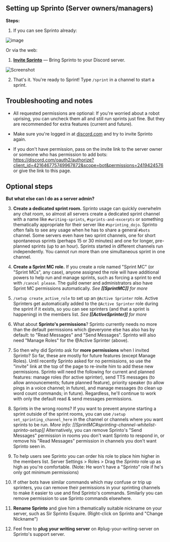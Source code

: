 ## Setting up Sprinto (Server owners/managers)

**Steps:**
1. If you can see Sprinto already:

![image](https://user-images.githubusercontent.com/800133/186021910-5f43df64-c614-42f2-982a-d956ca28cc0d.png)

Or via the web:

1. **[Invite Sprinto](https://discord.com/oauth2/authorize?client_id=421646775749967872&scope=bot&permissions=2419424576)** — Bring Sprinto to your Discord server. 

![Screenshot](https://i.imgur.com/baDQffR.png)

2. That's it. You're ready to Sprint! Type `/sprint` in a channel to start a sprint.

## Troubleshooting and notes 

* All requested permissions are optional: If you're worried about a robot uprising, you can uncheck them all and still run sprints just fine. But they are recommended for extra features (current and future).

* Make sure you're logged in at [discord.com](https://discord.com/) and try to invite Sprinto again.

* If you don't have permission, pass on the invite link to the server owner or someone who has permission to add bots: https://discord.com/oauth2/authorize?client_id=421646775749967872&scope=bot&permissions=2419424576 or give the link to this page. <!-- or use Sprinto's `/setup invite` command... which sends you here now. -->

## Optional steps

**But what else can I do as a server admin?**

3. **Create a dedicated sprint room.** Sprinto usage can quickly overwhelm any chat room, so almost all servers create a dedicated sprint channel with a name like `#writing-sprints`, `#sprints-and-excerpts` or something thematically appropriate for their server like `#sprinting_dojo`. Sprinto often fails to see any usage when he has to share a general `#bots` channel. Some servers even have two sprint channels, one for short spontaneous sprints (perhaps 15 or 30 minutes) and one for longer, pre-planned sprints (up to an hour). Sprints started in different channels run independently. You cannot run more than one simultaneous sprint in one channel.

4. **Create a Sprint MC role.** If you create a role named "Sprint MC" (or "Sprint MCs", any case), anyone assigned the role will have additional powers to help run and manage sprints, such as forcing a sprint to end with `/cancel please`. The guild owner and administrators also have Sprint MC permissions automatically. _See **[[SprintMC]]** for more_

5. `/setup create_active_role` to set up an `@Active Sprinter` role. Active Sprinters get automatically added to the `@Active Sprinter` role during the sprint if it exists, so you can see sprinters (and that a sprint is happening) in the members list. _See **[[ActiveSprinter]]** for more_

6. What about **Sprinto's permissions**? Sprinto currently needs no more than the default permissions which @everyone else has also has by default: to "Read Messages" and "Send Messages". Sprinto will also need "Manage Roles" for the @Active Sprinter (above).

7. So then why did Sprinto ask for **more permissions** when I invited Sprinto? So far, these are mostly for future features (except Manage Roles). Until recently Sprinto asked for no permissions, so use the "invite" link at the top of the page to re-invite him to add these new permissions. Sprinto will need the following for current and planned features: manage roles (for active sprinter), send TTS messages (to allow announcements; future planned feature), priority speaker (to allow pings in a voice channel; in future), and manage messages (to clean up word count commands; in future). Regardless, he'll continue to work with only the default read & send messages permissions.

8. Sprints in the wrong rooms? If you want to prevent anyone starting a sprint outside of the sprint rooms, you can use `/setup set_sprinting_channel_here` in the channel or channels where you want sprints to be run. _More info: [[SprintMC#sprinting-channel-whitelist-sprinto-setup]]_ Alternatively, you can remove Sprinto's "Send Messages" permission in rooms you don't want Sprinto to respond in, or remove his "Read Messages" permission in channels you don't want Sprinto seen in.

9. To help users see Sprinto you can order his role to place him higher in the members list. Server Settings > Roles > Drag the _Sprinto_ role up as high as you're comfortable. (Note: He won't have a "Sprinto" role if he's only got minimum permissions)

10. If other bots have similar commands which may confuse or trip up sprinters, you can remove their permissions in your sprinting channels to make it easier to use and find Sprinto's commands. Similarly you can remove permission to use Sprinto commands elsewhere.

11. **Rename Sprinto** and give him a thematically suitable nickname on your server, such as Sir Sprinto Esquire. (Right-click on Sprinto and "Change Nickname")

12. Feel free to **plug your writing server** on #plug-your-writing-server on Sprinto's support server.
